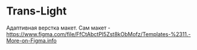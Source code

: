 # Trans-Light

Адаптивная верстка макет. Сам макет - https://www.figma.com/file/FfCtAbctPI5Zst8kObMofz/Templates-%2311.-More-on-Figma.info
